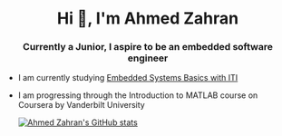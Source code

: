 <h1 align="center">Hi 👋, I'm Ahmed Zahran</h1>
<h3 align="center">Currently a Junior, I aspire to be an embedded software engineer</h3>

- I am currently studying [Embedded Systems Basics with ITI](https://github.com/Ahmed-Zahran-AZ/Embedded-Systems-Diploma-Basic-Level-ITI)
- I am progressing through the Introduction to MATLAB course on Coursera by Vanderbilt University

  [![Ahmed Zahran's GitHub stats](https://github-readme-stats.vercel.app/api?username=Ahmed-Zahran-AZ)](https://github.com/Ahmed-Zahran-AZ/github-readme-stats)


